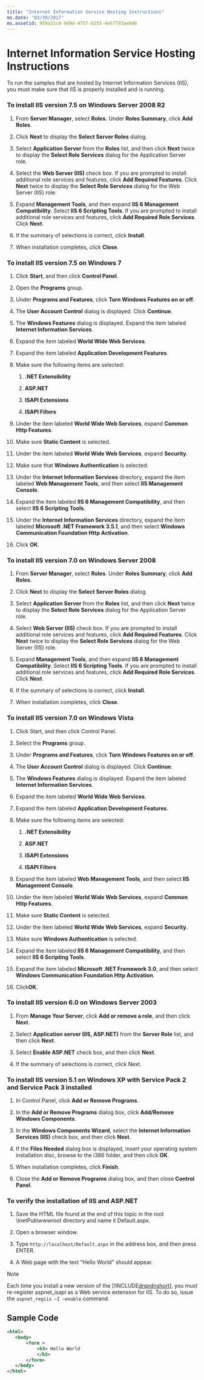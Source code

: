 ```yaml
---
title: "Internet Information Service Hosting Instructions"
ms.date: "03/30/2017"
ms.assetid: 959a21c8-9d9d-4757-b255-4e57793ae9d6
---
```

# Internet Information Service Hosting Instructions
To run the samples that are hosted by Internet Information Services (IIS), you must make sure that IIS is properly installed and is running.  
  
### To install IIS version 7.5 on Windows Server 2008 R2  
  
1.  From **Server Manager**, select **Roles.** Under **Roles Summary**, click **Add Roles**.  
  
2.  Click **Next** to display the **Select Server Roles** dialog.  
  
3.  Select **Application Server** from the **Roles** list, and then click **Next** twice to display the **Select Role Services** dialog for the Application Server role.  
  
4.  Select the **Web Server (IIS)** check box. If you are prompted to install additional role services and features, click **Add Required Features**. Click **Next** twice to display the **Select Role Services** dialog for the Web Server (IIS) role.  
  
5.  Expand **Management Tools**, and then expand **IIS 6 Management Compatibility**. Select **IIS 6 Scripting Tools**. If you are prompted to install additional role services and features, click **Add Required Role Services**. Click **Next**.  
  
6.  If the summary of selections is correct, click **Install**.  
  
7.  When installation completes, click **Close**.  
  
### To install IIS version 7.5 on Windows 7  
  
1.  Click **Start**, and then click **Control Panel**.  
  
2.  Open the **Programs** group.  
  
3.  Under **Programs and Features**, click **Turn Windows Features on or off**.  
  
4.  The **User Account Control** dialog is displayed. Click **Continue**.  
  
5.  The **Windows Features** dialog is displayed. Expand the item labeled **Internet Information Services**.  
  
6.  Expand the item labeled **World Wide Web Services**.  
  
7.  Expand the item labeled **Application Development Features**.  
  
8.  Make sure the following items are selected:  
  
    1.  **.NET Extensibility**  
  
    2.  **ASP.NET**  
  
    3.  **ISAPI Extensions**  
  
    4.  **ISAPI Filters**  
  
9. Under the item labeled **World Wide Web Services**, expand **Common Http Features**.  
  
10. Make sure **Static Content** is selected.  
  
11. Under the item labeled **World Wide Web Services**, expand **Security**.  
  
12. Make sure that **Windows Authentication** is selected.  
  
13. Under the **Internet Information Services** directory, expand the item labeled **Web Management Tools**, and then select **IIS Management Console**.  
  
14. Expand the item labeled **IIS 6 Management Compatibility**, and then select **IIS 6 Scripting Tools**.  
  
15. Under the **Internet Information Services** directory, expand the item labeled **Microsoft .NET Framework 3.5.1**, and then select **Windows Communication Foundation Http Activation**.  
  
16. Click **OK**.  
  
### To install IIS version 7.0 on Windows Server 2008  
  
1.  From **Server Manager**, select **Roles**. Under **Roles Summary**, click **Add Roles**.  
  
2.  Click **Next** to display the **Select Server Roles** dialog.  
  
3.  Select **Application Server** from the **Roles** list, and then click **Next** twice to display the **Select Role Services** dialog for the Application Server role.  
  
4.  Select **Web Server (IIS)** check box. If you are prompted to install additional role services and features, click **Add Required Features**. Click **Next** twice to display the **Select Role Services** dialog for the Web Server (IIS) role.  
  
5.  Expand **Management Tools**, and then expand **IIS 6 Management Compatibility**. Select **IIS 6 Scripting Tools**. If you are prompted to install additional role services and features, click **Add Required Role Services**. Click **Next**.  
  
6.  If the summary of selections is correct, click **Install**.  
  
7.  When installation completes, click **Close**.  
  
### To install IIS version 7.0 on Windows Vista  
  
1.  Click Start, and then click Control Panel.  
  
2.  Select the **Programs** group.  
  
3.  Under **Programs and Features**, click **Turn Windows Features on or off**.  
  
4.  The **User Account Control** dialog is displayed. Click **Continue**.  
  
5.  The **Windows Features** dialog is displayed. Expand the item labeled **Internet Information Services**.  
  
6.  Expand the item labeled **World Wide Web Services**.  
  
7.  Expand the item labeled **Application Development Features**.  
  
8.  Make sure the following items are selected:  
  
    1.  **.NET Extensibility**  
  
    2.  **ASP.NET**  
  
    3.  **ISAPI Extensions**  
  
    4.  **ISAPI Filters**  
  
9. Expand the item labeled **Web Management Tools**, and then select **IIS Management Console**.  
  
10. Under the item labeled **World Wide Web Services**, expand **Common Http Features**.  
  
11. Make sure **Static Content** is selected.  
  
12. Under the item labeled **World Wide Web Services**, expand **Security**.  
  
13. Make sure **Windows Authentication** is selected.  
  
14. Expand the item labeled **IIS 6 Management Compatibility**, and then select **IIS 6 Scripting Tools**.  
  
15. Expand the item labeled **Microsoft .NET Framework 3.0**, and then select **Windows Communication Foundation Http Activation**.  
  
16. Click**OK**.  
  
### To install IIS version 6.0 on Windows Server 2003  
  
1.  From **Manage Your Server**, click **Add or remove a role**, and then click **Next**.  
  
2.  Select **Application server (IIS, ASP.NET)** from the **Server Role** list, and then click **Next**.  
  
3.  Select **Enable ASP.NET** check box, and then click **Next**.  
  
4.  If the summary of selections is correct, click Next.  
  
### To install IIS version 5.1 on Windows XP with Service Pack 2 and Service Pack 3 installed  
  
1.  In Control Panel, click **Add or Remove Programs**.  
  
2.  In the **Add or Remove Programs** dialog box, click **Add/Remove Windows Components**.  
  
3.  In the **Windows Components Wizard**, select the **Internet Information Services (IIS)** check box, and then click **Next**.  
  
4.  If the **Files Needed** dialog box is displayed, insert your operating system installation disc, browse to the i386 folder, and then click **OK**.  
  
5.  When installation completes, click **Finish**.  
  
6.  Close the **Add or Remove Programs** dialog box, and then close **Control Panel**.  
  
### To verify the installation of IIS and ASP.NET  
  
1.  Save the HTML file found at the end of this topic in the root \InetPub\wwwroot directory and name it Default.aspx.  
  
2.  Open a browser window.  
  
3.  Type `http://localhost/Default.aspx` in the address box, and then press ENTER.  
  
4.  A Web page with the text "Hello World" should appear.  
  
> [!NOTE]
>  Each time you install a new version of the [!INCLUDE[dnprdnshort](../../../../includes/dnprdnshort-md.md)], you must re-register aspnet_isapi as a Web service extension for IIS. To do so, issue the `aspnet_regiis –I –enable` command.  
  
## Sample Code  
  
```xml  
<html>  
   <body>  
       <form >  
           <h3> Hello World  
           </h3>  
       </form>  
   </body>  
</html>  
```
